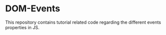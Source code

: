 # DOM-Events
This repository contains tutorial related code regarding the different events properties in JS.
